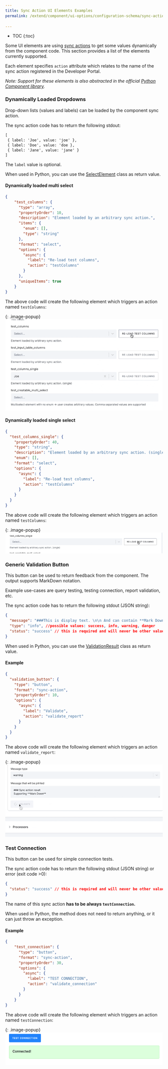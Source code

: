 ```yaml
---
title: Sync Action UI Elements Examples
permalink: /extend/component/ui-options/configuration-schema/sync-action-examples/

---
```


* TOC
{:toc}

Some UI elements are using [sync actions](https://developers.keboola.com/extend/common-interface/actions/) to get some values dynamically 
from the component code. This section provides a list of the elements currently supported. 

Each element specifies `action` attribute which relates to the name of the sync action registered in the Developer Portal.

*Note: Support for these elements is also abstracted in the official [Python Component library](https://github.com/keboola/python-component#framework-support).*

### Dynamically Loaded Dropdowns

Drop-down lists (values and labels) can be loaded by the component sync action. 

The sync action code has to return the following stdout:

```
[
 { label: 'Joe', value: 'joe' },
 { label: 'Doe', value: 'doe },
 { label: 'Jane', value: 'jane' }
]
```

The `label` value is optional. 

When used in Python, you can use the [SelectElement](https://github.com/keboola/python-component#selectelement) class as return value.

#### Dynamically loaded multi select

```json
{
    "test_columns": {
      "type": "array",
      "propertyOrder": 10,
      "description": "Element loaded by an arbitrary sync action.",
      "items": {
        "enum": [],
        "type": "string"
      },
      "format": "select",
      "options": {
        "async": {
          "label": "Re-load test columns",
          "action": "testColumns"
        }
      },
      "uniqueItems": true
    }
}
```

The above code will create the following element which triggers an action named `testColumns`:

{: .image-popup}
![Screenshot](/extend/component/ui-options/ui-examples/dynamic_dropdown_multi.gif)


#### Dynamically loaded single select

```json
{
  "test_columns_single": {
    "propertyOrder": 40,
    "type": "string",
    "description": "Element loaded by an arbitrary sync action. (single)",
    "enum": [],
    "format": "select",
    "options": {
      "async": {
        "label": "Re-load test columns",
        "action": "testColumns"
      }
    }
  }
}
```

The above code will create the following element which triggers an action named `testColumns`:

{: .image-popup}
![ Screenshot](/extend/component/ui-options/ui-examples/single-drop.gif)



### Generic Validation Button

This button can be used to return feedback from the component. The output supports MarkDown notation.

Example use-cases are query testing, testing connection, report validation, etc.

The sync action code has to return the following stdout (JSON string):

```json
{
  "message": "###This is display text. \n\n And can contain **Mark Down** notation. ",
  "type": "info", //possible values: success, info, warning, danger
  "status": "success" // this is required and will never be other value than "success"
}
```


When used in Python, you can use the [ValidationResult](https://github.com/keboola/python-component#validationresult) class as return value.

#### Example

```json
{
  "validation_button": {
    "type": "button",
    "format": "sync-action",
    "propertyOrder": 10,
    "options": {
      "async": {
        "label": "Validate",
        "action": "validate_report"
      }
    }
  }
}
```

The above code will create the following element which triggers an action named `validate_report`:

{: .image-popup}
![screenshot](/extend/component/ui-options/ui-examples/generic-button.gif)


### Test Connection


This button can be used for simple connection tests. 

The sync action code has to return the following stdout (JSON string) or error (exit code >0):

```json
{
  "status": "success" // this is required and will never be other value than "success"
}
```

The name of this sync action **has to be always `testConnection`.**


When used in Python, the method does not need to return anything, or it can just throw an exception.


#### Example

```json
{
    "test_connection": {
      "type": "button",
      "format": "sync-action",
      "propertyOrder": 30,
      "options": {
        "async": {
          "label": "TEST CONNECTION",
          "action": "validate_connection"
        }
      }
    }
}
```

The above code will create the following element which triggers an action named `testConnection`:

{: .image-popup}
![multiselect](/extend/component/ui-options/ui-examples/test_connection.png)
